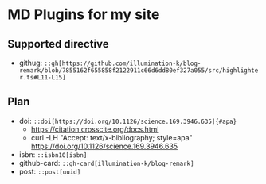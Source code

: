 # MD Plugins for my site

## Supported directive

- githug: `::gh[https://github.com/illumination-k/blog-remark/blob/7855162f655858f2122911c66d6dd80ef327a055/src/highlighter.ts#L11-L15]`

## Plan

- doi: `::doi[https://doi.org/10.1126/science.169.3946.635]{#apa}`
  - https://citation.crosscite.org/docs.html
  - curl -LH "Accept: text/x-bibliography; style=apa" https://doi.org/10.1126/science.169.3946.635
- isbn: `::isbn10[isbn]`
- github-card: `::gh-card[illumination-k/blog-remark]`
- post: `::post[uuid]`
